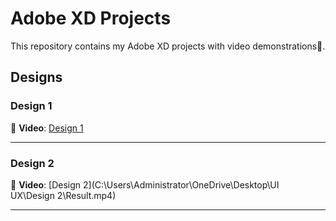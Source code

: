 #  **Adobe XD Projects** 
This repository contains my Adobe XD projects with video demonstrations🎥.

##  **Designs**

### **Design 1**
📂 **Video**: [Design 1](path/to/video1.mp4)

---

###  **Design 2**
📂 **Video**: [Design 2](C:\\Users\\Administrator\\OneDrive\\Desktop\\UI UX\\Design 2\\Result.mp4)

---

